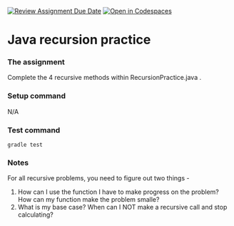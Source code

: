 [![Review Assignment Due Date](https://classroom.github.com/assets/deadline-readme-button-22041afd0340ce965d47ae6ef1cefeee28c7c493a6346c4f15d667ab976d596c.svg)](https://classroom.github.com/a/ifB2Bfu1)
[![Open in Codespaces](https://classroom.github.com/assets/launch-codespace-2972f46106e565e64193e422d61a12cf1da4916b45550586e14ef0a7c637dd04.svg)](https://classroom.github.com/open-in-codespaces?assignment_repo_id=16105379)
# Java recursion practice


### The assignment
Complete the 4 recursive methods within RecursionPractice.java .

### Setup command
N/A

### Test command
`gradle test`

### Notes
For all recursive problems, you need to figure out two things - 
1) How can I use the function I have to make progress on the problem? How can my function make the problem smalle?
2) What is my base case? When can I NOT make a recursive call and stop calculating?
